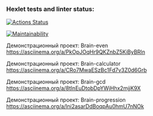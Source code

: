 ### Hexlet tests and linter status:

[![Actions Status](https://github.com/Rigoprogrammist/frontend-project-44/workflows/hexlet-check/badge.svg)](https://github.com/Rigoprogrammist/frontend-project-44/actions)

[![Maintainability](https://api.codeclimate.com/v1/badges/eb43e7feeac3a3aa609a/maintainability)](https://codeclimate.com/github/Rigoprogrammist/frontend-project-44/maintainability)

Демонстрационный проект: Brain-even
https://asciinema.org/a/PkOpJOqHr9QKZnbZ5KiByBRln

Демонстрационный проект: Brain-calculator
https://asciinema.org/a/CRo7MwaESzBc1Fd7v3Z0d6Grb

Демонстрационный проект: Brain-gcd
https://asciinema.org/a/8tInEuDtobDpYWjHhx2mjjK9X

Демонстрационный проект: Brain-progression
https://asciinema.org/a/lni2asarDdBoqpAu0hmU7nNOk

